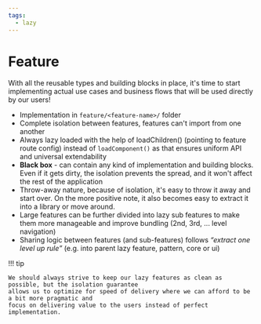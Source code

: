 ```yaml
---
tags:
  - lazy
---
```


# Feature

With all the reusable types and building blocks in place, it's time to start
implementing actual use cases and business flows that will be used directly
by our users!

- Implementation in `feature/<feature-name>/` folder
- Complete isolation between features, features can't import from one another
- Always lazy loaded with the help of loadChildren() (pointing to feature route config) instead of
`loadComponent()` as that ensures uniform API and universal extendability
- **Black box** - can contain any kind of implementation and building blocks. Even if it gets dirty,
the isolation prevents the spread, and it won't affect the rest of the application
- Throw-away nature, because of isolation, it's easy to throw it away and
start over. On the more positive note, it also becomes easy to extract it
into a library or move around.
- Large features can be further divided into lazy sub features to make them
more manageable and improve bundling (2nd, 3rd, ... level navigation)
- Sharing logic between features (and sub-features) follows *“extract one
level up rule”* (e.g. into parent lazy feature, pattern, core or ui)

!!! tip

    We should always strive to keep our lazy features as clean as possible, but the isolation guarantee
    allows us to optimize for speed of delivery where we can afford to be a bit more pragmatic and
    focus on delivering value to the users instead of perfect implementation.

